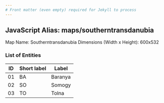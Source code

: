 ```yaml
---
# Front matter (even empty) required for Jekyll to process
---
```


## JavaScript Alias: maps/southerntransdanubia

Map Name: Southerntransdanubia
Dimensions (Width x Height): 600x532





### List of Entities

ID | Short label | Label
---|---|---|
01|BA|Baranya
02|SO|Somogy
03|TO|Tolna

